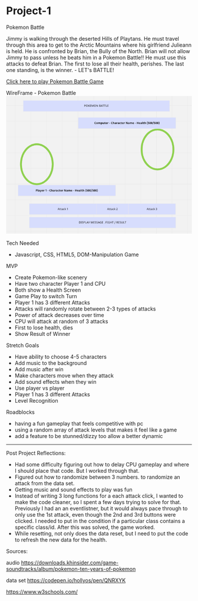 # Project-1

Pokemon Battle

Jimmy is walking through the deserted Hills of Playtans.  He must travel through this area to get to the Arctic Mountains where his girlfriend Julieann is held.  He is confronted by Brian, the Bully of the North.  Brian will not allow Jimmy to pass unless he beats him in a Pokemon Battle!! He must use this attacks to defeat Brian.  The first to lose all their health, perishes.  The last one standing, is the winner. - LET's BATTLE!

[Click here to play Pokemon Battle Game](https://prijacash.github.io/Project-1/) 

WireFrame - Pokemon Battle
![wireframe](/media/pokemon_wireframe.png)


Tech Needed
- Javascript, CSS, HTML5, DOM-Manipulation Game

MVP
- Create Pokemon-like scenery
- Have two character Player 1 and CPU
- Both show a Health Screen
- Game Play to switch Turn
- Player 1 has 3 different Attacks
- Attacks will randomly rotate between 2-3 types of attacks
- Power of attack decreases over time
- CPU will attack at random of 3 attacks 
- First to lose health, dies
- Show Result of Winner


Stretch Goals
- Have ability to choose 4-5 characters
- Add music to the background
- Add music after win
- Make characters move when they attack
- Add sound effects when they win
- Use player vs player
- Player 1 has 3 different Attacks
- Level Recognition

Roadblocks 
- having a fun gameplay that feels competitive with pc
- using a random array of attack levels that makes it feel like a game
- add a feature to be stunned/dizzy too allow a better dynamic 

-----------------
Post Project Reflections:
- Had some difficulty figuring out how to delay CPU gameplay and where I should place that code. But I worked through that. 
- Figured out how to randomize between 3 numbers. to randomize an attack from the data set.
- Getting music and sound effects to play was fun
- Instead of writing 3 long functions for a each attack click, I wanted to make the code cleaner, so I spent a few days trying to solve for that.  Previously I had an an eventlistner, but it would always pace through to only use the 1st attack, even though the 2nd and 3rd buttons were clicked.  I needed to put in the condition if a particular class contains a specific class/id.  After this was solved, the game worked.
- While resetting, not only does the data reset, but I need to put the code to refresh the new data for the health.

Sources:

audio
https://downloads.khinsider.com/game-soundtracks/album/pokemon-ten-years-of-pokemon

data set
https://codepen.io/hollyos/pen/QNRXYK


https://www.w3schools.com/